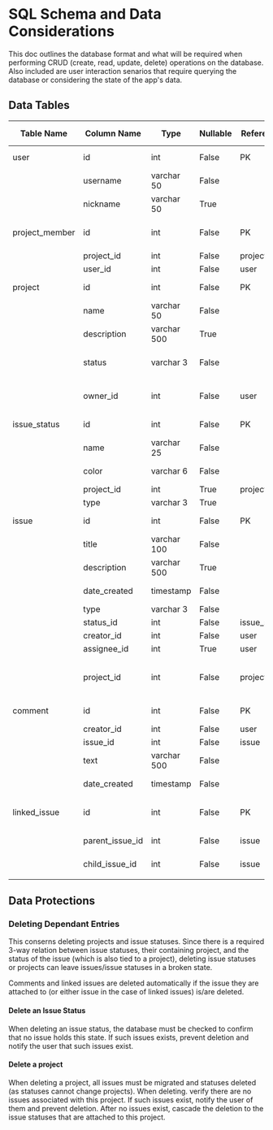 # SQL Schema and Data Considerations
   This doc outlines the database format and what will be required when performing CRUD (create, read, update, delete) operations on the database. Also included are user interaction senarios that require querying the database or considering the state of the app's data.

## Data Tables

| Table Name     | Column Name     | Type        | Nullable | References   | Data Source | Mutable | Note                                           |
| -------------- | --------------- | ----------- | -------- | ------------ | ----------- | ------- | ---------------------------------------------- |
| user           | id              | int         | False    | PK           | Auto Gen.   | False   |                                                |
|                | username        | varchar 50  | False    |              | First Login | False   | Used to login. From LDAP                       |
|                | nickname        | varchar 50  | True     |              |             | True    | What is shown to other users                   |
| project_member | id              | int         | False    | PK           | Auto Gen.   | False   | project_member is replaced, not modified       |
|                | project_id      | int         | False    | project      |             | False   |                                                |
|                | user_id         | int         | False    | user         |             | False   |                                                |
| project        | id              | int         | False    | PK           | Auto Gen.   | False   |                                                |
|                | name            | varchar 50  | False    |              |             | True    |                                                |
|                | description     | varchar 500 | True     |              |             | True    |                                                |
|                | status          | varchar 3   | False    |              | Enum        | True    | Whether the project is still going.            |
|                | owner_id        | int         | False    | user         |             | True    | Who owns the project. Is this transferrable?   |
| issue_status   | id              | int         | False    | PK           | Auto Gen.   | False   |                                                |
|                | name            | varchar 25  | False    |              |             | True    |                                                |
|                | color           | varchar 6   | False    |              |             | True    | Hex encoded color                              |
|                | project_id      | int         | True     | project      |             | False   |                                                |
|                | type            | varchar 3   | True     |              | Enum        | False   |                                                |
| issue          | id              | int         | False    | PK           | Auto Gen.   | False   |                                                |
|                | title           | varchar 100 | False    |              |             | True    |                                                |
|                | description     | varchar 500 | True     |              |             | True    |                                                |
|                | date_created    | timestamp   | False    |              | On Create   | False   |                                                |
|                | type            | varchar 3   | False    |              | Enum        | True    |                                                |
|                | status_id       | int         | False    | issue_status |             | True    |                                                |
|                | creator_id      | int         | False    | user         |             | False   |                                                |
|                | assignee_id     | int         | True     | user         |             | True    |                                                |
|                | project_id      | int         | False    | project      |             | True    | Can be moved between projects. Note migrations |
| comment        | id              | int         | False    | PK           | Auto Gen.   | False   |                                                |
|                | creator_id      | int         | False    | user         |             | False   |                                                |
|                | issue_id        | int         | False    | issue        |             | False   |                                                |
|                | text            | varchar 500 | False    |              |             | True    |                                                |
|                | date_created    | timestamp   | False    |              | On Create   | False   |                                                |
| linked_issue   | id              | int         | False    | PK           | Auto Gen.   | False   | linked_issue is replaced, not modified         |
|                | parent_issue_id | int         | False    | issue        |             | False   | Issue needed to be done first                  |
|                | child_issue_id  | int         | False    | issue        |             | False   | Issue needed to be done second                 |
|                |                 |             |          |              |             |         |                                                |

## Data Protections

### Deleting Dependant Entries
This conserns deleting projects and issue statuses. Since there is a required 3-way relation between issue statuses, their containing project, and the status of the issue (which is also tied to a project), deleting issue statuses or projects can leave issues/issue statuses in a broken state.

Comments and linked issues are deleted automatically if the issue they are attached to (or either issue in the case of linked issues) is/are deleted.

#### Delete an Issue Status
When deleting an issue status, the database must be checked to confirm that no issue holds this state. If such issues exists, prevent deletion and notify the user that such issues exist.

#### Delete a project
When deleting a project, all issues must be migrated and statuses deleted (as statuses cannot change projects). When deleting. verify there are no issues associated with this project. If such issues exist, notify the user of them and prevent deletion. After no issues exist, cascade the deletion to the issue statuses that are attached to this project.

